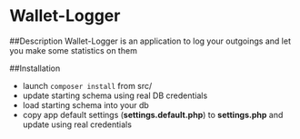 # Wallet-Logger
##Description
Wallet-Logger is an application to log your outgoings and let you make some statistics on them

##Installation
- launch `composer install` from src/
- update starting schema using real DB credentials
- load starting schema into your db    
- copy app default settings (**settings.default.php**) to **settings.php** and update using real credentials
